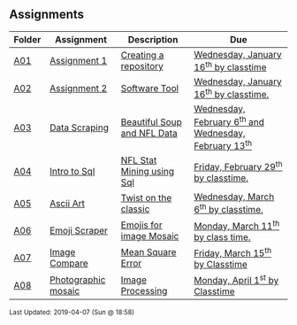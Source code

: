 ## Assignments
| Folder | Assignment | Description | Due|
 | ------------|------------|------------|------------|
 | [A01](https://github.com/rugbyprof/4883-Software-Tools/tree/master/Assignments/A01) | [ Assignment 1 ](https://github.com/rugbyprof/4883-Software-Tools/tree/master/Assignments/A01) | [ Creating a repository](https://github.com/rugbyprof/4883-Software-Tools/tree/master/Assignments/A01) | [Wednesday, January 16<sup>th</sup> by classtime](https://github.com/rugbyprof/4883-Software-Tools/tree/master/Assignments/A01) |
 | [A02](https://github.com/rugbyprof/4883-Software-Tools/tree/master/Assignments/A02) | [ Assignment 2 ](https://github.com/rugbyprof/4883-Software-Tools/tree/master/Assignments/A02) | [ Software Tool](https://github.com/rugbyprof/4883-Software-Tools/tree/master/Assignments/A02) | [Wednesday, January 16<sup>th</sup> by classtime.](https://github.com/rugbyprof/4883-Software-Tools/tree/master/Assignments/A02) |
 | [A03](https://github.com/rugbyprof/4883-Software-Tools/tree/master/Assignments/A03) | [ Data Scraping ](https://github.com/rugbyprof/4883-Software-Tools/tree/master/Assignments/A03) | [ Beautiful Soup and NFL Data](https://github.com/rugbyprof/4883-Software-Tools/tree/master/Assignments/A03) | [Wednesday, February 6<sup>th</sup> and Wednesday, February 13<sup>th</sup>](https://github.com/rugbyprof/4883-Software-Tools/tree/master/Assignments/A03) |
 | [A04](https://github.com/rugbyprof/4883-Software-Tools/tree/master/Assignments/A04) | [ Intro to Sql ](https://github.com/rugbyprof/4883-Software-Tools/tree/master/Assignments/A04) | [ NFL Stat Mining using Sql](https://github.com/rugbyprof/4883-Software-Tools/tree/master/Assignments/A04) | [Friday, February 29<sup>th</sup> by classtime.](https://github.com/rugbyprof/4883-Software-Tools/tree/master/Assignments/A04) |
 | [A05](https://github.com/rugbyprof/4883-Software-Tools/tree/master/Assignments/A05) | [ Ascii Art ](https://github.com/rugbyprof/4883-Software-Tools/tree/master/Assignments/A05) | [ Twist on the classic](https://github.com/rugbyprof/4883-Software-Tools/tree/master/Assignments/A05) | [Wednesday, March 6<sup>th</sup> by classtime.](https://github.com/rugbyprof/4883-Software-Tools/tree/master/Assignments/A05) |
 | [A06](https://github.com/rugbyprof/4883-Software-Tools/tree/master/Assignments/A06) | [ Emoji Scraper ](https://github.com/rugbyprof/4883-Software-Tools/tree/master/Assignments/A06) | [ Emojis for image Mosaic](https://github.com/rugbyprof/4883-Software-Tools/tree/master/Assignments/A06) | [Monday, March 11<sup>th</sup> by class time.](https://github.com/rugbyprof/4883-Software-Tools/tree/master/Assignments/A06) |
 | [A07](https://github.com/rugbyprof/4883-Software-Tools/tree/master/Assignments/A07) | [ Image Compare ](https://github.com/rugbyprof/4883-Software-Tools/tree/master/Assignments/A07) | [ Mean Square Error](https://github.com/rugbyprof/4883-Software-Tools/tree/master/Assignments/A07) | [Friday, March 15<sup>th</sup> by Classtime](https://github.com/rugbyprof/4883-Software-Tools/tree/master/Assignments/A07) |
 | [A08](https://github.com/rugbyprof/4883-Software-Tools/tree/master/Assignments/A08) | [ Photographic mosaic ](https://github.com/rugbyprof/4883-Software-Tools/tree/master/Assignments/A08) | [ Image Processing](https://github.com/rugbyprof/4883-Software-Tools/tree/master/Assignments/A08) | [Monday, April 1<sup>st</sup> by Classtime](https://github.com/rugbyprof/4883-Software-Tools/tree/master/Assignments/A08) |

<sup>Last Updated: 2019-04-07 (Sun @ 18:58)</sup>